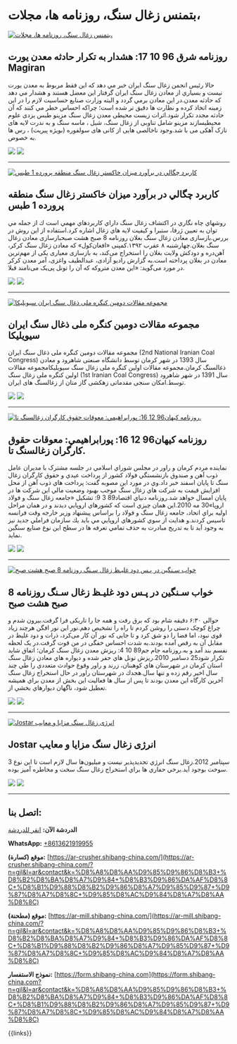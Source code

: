 # بتمنس زغال سنگ، روزنامه ها، مجلات،

<a href="https://swt.shibang-china.com/?n=gjl&l=ar&img&k=%D8%A8%D8%AA%D9%85%D9%86%D8%B3+%D8%B2%D8%BA%D8%A7%D9%84+%D8%B3%D9%86%DA%AF%D8%8C+%D8%B1%D9%88%D8%B2%D9%86%D8%A7%D9%85%D9%87+%D9%87%D8%A7%D8%8C+%D9%85%D8%AC%D9%84%D8%A7%D8%AA%D8%8C" target="_blank">![بتمنس زغال سنگ، روزنامه ها، مجلات،](http://static.shibang-china.com/all-800x300/39.jpg)</a>

## روزنامه شرق 96 10 17: هشدار به تكرار حادثه معدن يورت Magiran
حالا رئيس انجمن زغال سنگ ايران خبر مي دهد که اين فقط مربوط به معدن يورت نيست و بسياري از معادن زغال سنگ ايران گرفتار اين معضل هستند و هشدار مي دهد که حادثه معدن.در اين معادن برمي گردد و البته وزارت صنايع حساسيت لازم را در اين زمينه اتخاذ کرده و نظارت ها دقيق تر شده است؛ چراکه احساس خطر مي کنند که آن حادثه مجدد تکرار شود.اثرات زیست محیطی معدن زغال سنگ مزینو طبس یزدی علوم محیطیسازند مزینو شامل تناوبی از زغال سنگ، شیل ، ماسه سنگ و به ندرت لایه های نازک آهکی می با شد.وجود ناخالصی هایی از کانی های سولفوره (بویژه پیریت) ، رس ها به خصوص.


<a href="https://whatsapp.shibangsoft.com/WhatsApp.php" target="_blank" title="WhatsApp">![](http://static.shibang-china.com/icon/whatsapp.png)</a> <a href="https://swt.shibang-china.com/?n=gjl&l=ar&icon&k=%D8%A8%D8%AA%D9%85%D9%86%D8%B3+%D8%B2%D8%BA%D8%A7%D9%84+%D8%B3%D9%86%DA%AF%D8%8C+%D8%B1%D9%88%D8%B2%D9%86%D8%A7%D9%85%D9%87+%D9%87%D8%A7%D8%8C+%D9%85%D8%AC%D9%84%D8%A7%D8%AA%D8%8C" target="_blank">![](http://static.shibang-china.com/icon/chat-ar.png)</a>

---

<a href="https://swt.shibang-china.com/?n=gjl&l=ar&img&k=%D8%A8%D8%AA%D9%85%D9%86%D8%B3+%D8%B2%D8%BA%D8%A7%D9%84+%D8%B3%D9%86%DA%AF%D8%8C+%D8%B1%D9%88%D8%B2%D9%86%D8%A7%D9%85%D9%87+%D9%87%D8%A7%D8%8C+%D9%85%D8%AC%D9%84%D8%A7%D8%AA%D8%8C" target="_blank">![كاربرد چگالي در برآورد ميزان خاكستر زغال سنگ منطقه پرورده 1 طبس](http://static.shibang-china.com/all-800x300/1304.jpg)</a>

## كاربرد چگالي در برآورد ميزان خاكستر زغال سنگ منطقه پرورده 1 طبس
روشهاي چاه نگاري در اكتشاف زغال سنگ داراي كاربردهاي مهمي است ك از جمله مي توان به تعيين ژرفا، ستبرا و كيفيت لايه هاي زغال اشاره كرد.استفاده از اين روش در بررس.بازسازی معادن زغال سنگ بغلان روزنامه 8 صبح هشت صبحبازسازی معادن زغال سنگ بغلان.چهارشنبه ۸ عقرب ۱۳۹۲.کمپنی «افغان‌کول» که معادن زغال سنگ کرکر، آهن‌دره و دودکش ولایت بغلان را استخراج می‌کند، به بازسازی معیاری یکی از مهم‌ترین معادن در بغلان پرداخته است.به گزارش رادیو آزادی، عبدالطیف واغزی، آمر معدن کرکر در مورد می‌گوید: «این معدن متروکه که آن را تونل پی‌یک می‌نامند قبلا.


<a href="https://whatsapp.shibangsoft.com/WhatsApp.php" target="_blank" title="WhatsApp">![](http://static.shibang-china.com/icon/whatsapp.png)</a> <a href="https://swt.shibang-china.com/?n=gjl&l=ar&icon&k=%D8%A8%D8%AA%D9%85%D9%86%D8%B3+%D8%B2%D8%BA%D8%A7%D9%84+%D8%B3%D9%86%DA%AF%D8%8C+%D8%B1%D9%88%D8%B2%D9%86%D8%A7%D9%85%D9%87+%D9%87%D8%A7%D8%8C+%D9%85%D8%AC%D9%84%D8%A7%D8%AA%D8%8C" target="_blank">![](http://static.shibang-china.com/icon/chat-ar.png)</a>

---

<a href="https://swt.shibang-china.com/?n=gjl&l=ar&img&k=%D8%A8%D8%AA%D9%85%D9%86%D8%B3+%D8%B2%D8%BA%D8%A7%D9%84+%D8%B3%D9%86%DA%AF%D8%8C+%D8%B1%D9%88%D8%B2%D9%86%D8%A7%D9%85%D9%87+%D9%87%D8%A7%D8%8C+%D9%85%D8%AC%D9%84%D8%A7%D8%AA%D8%8C" target="_blank">![مجموعه مقالات دومین کنگره ملی ذغال سنگ ایران سیویلیکا](http://static.shibang-china.com/all-800x300/531.jpg)</a>

## مجموعه مقالات دومین کنگره ملی ذغال سنگ ایران سیویلیکا
مجموعه مقالات دومین کنگره ملی ذغال سنگ ایران (2nd National Iranian Coal Congress) سال 1393 در شهر کرمان توسط دانشگاه صنعتی شاهرود و معادن ذغالسنگ کرمان.مجموعه مقالات اولین کنگره ملی زغال سنگ سیویلیکامجموعه مقالات اولین کنگره ملی زغال سنگ (1st Iranian Coal Congress) سال 1391 در شهر شاهرود توسط.امکان سنجی مقدماتی زهکشی گاز متان از زغالسنگ های ایران.


<a href="https://whatsapp.shibangsoft.com/WhatsApp.php" target="_blank" title="WhatsApp">![](http://static.shibang-china.com/icon/whatsapp.png)</a> <a href="https://swt.shibang-china.com/?n=gjl&l=ar&icon&k=%D8%A8%D8%AA%D9%85%D9%86%D8%B3+%D8%B2%D8%BA%D8%A7%D9%84+%D8%B3%D9%86%DA%AF%D8%8C+%D8%B1%D9%88%D8%B2%D9%86%D8%A7%D9%85%D9%87+%D9%87%D8%A7%D8%8C+%D9%85%D8%AC%D9%84%D8%A7%D8%AA%D8%8C" target="_blank">![](http://static.shibang-china.com/icon/chat-ar.png)</a>

---

<a href="https://swt.shibang-china.com/?n=gjl&l=ar&img&k=%D8%A8%D8%AA%D9%85%D9%86%D8%B3+%D8%B2%D8%BA%D8%A7%D9%84+%D8%B3%D9%86%DA%AF%D8%8C+%D8%B1%D9%88%D8%B2%D9%86%D8%A7%D9%85%D9%87+%D9%87%D8%A7%D8%8C+%D9%85%D8%AC%D9%84%D8%A7%D8%AA%D8%8C" target="_blank">![روزنامه كيهان96 12 16: پورابراهيمي: معوقات حقوق كارگران زغالسنگ تا.](http://static.shibang-china.com/all-800x300/1032.jpg)</a>

## روزنامه كيهان96 12 16: پورابراهيمي: معوقات حقوق كارگران زغالسنگ تا.
نماينده مردم کرمان و راور در مجلس شوراي اسلامي در جلسه مشترک با مديران عامل ذوب آهن و صندوق بازنشستگي فولاد کشور از پرداخت عيدي و حقوق کارگران زغال سنگ تا پايان اسفند خبر داد.وي در مورد اين مصوبه گفت: پرداخت هاي ذوب آهن از محل افزايش قيمت به شرکت هاي زغال سنگ موجب بهبود وضعيت مالي اين شرکت ها در پايان امسال خواهد شد.روزنامه دنياي اقتصاد89 3 9: تشكيل «جامعه زغال سنگ و فولاد اروپا»30 مه 2010.اين همان چيزي است كه كشورهاي اروپايي ديدند و در همان مراحل اوليه براي اتحاد، جامعه زغال سنگ و فولاد را براساس پيشنهاد وزير خارجه وقت فرانسه تاسيس كردند.و هدايت از سوي كشورهاي اروپايي مي بايد يك سازمان فراملي جديد نيز به وجود آيد تا به تدريج مبادرت به حذف تمامي تعرفه ها در سطح اين نوع صنايع سنگين نمايد.


<a href="https://whatsapp.shibangsoft.com/WhatsApp.php" target="_blank" title="WhatsApp">![](http://static.shibang-china.com/icon/whatsapp.png)</a> <a href="https://swt.shibang-china.com/?n=gjl&l=ar&icon&k=%D8%A8%D8%AA%D9%85%D9%86%D8%B3+%D8%B2%D8%BA%D8%A7%D9%84+%D8%B3%D9%86%DA%AF%D8%8C+%D8%B1%D9%88%D8%B2%D9%86%D8%A7%D9%85%D9%87+%D9%87%D8%A7%D8%8C+%D9%85%D8%AC%D9%84%D8%A7%D8%AA%D8%8C" target="_blank">![](http://static.shibang-china.com/icon/chat-ar.png)</a>

---

<a href="https://swt.shibang-china.com/?n=gjl&l=ar&img&k=%D8%A8%D8%AA%D9%85%D9%86%D8%B3+%D8%B2%D8%BA%D8%A7%D9%84+%D8%B3%D9%86%DA%AF%D8%8C+%D8%B1%D9%88%D8%B2%D9%86%D8%A7%D9%85%D9%87+%D9%87%D8%A7%D8%8C+%D9%85%D8%AC%D9%84%D8%A7%D8%AA%D8%8C" target="_blank">![خواب سـنگین در پـس دود غلیـظ زغال سـنگ روزنامه 8 صبح هشت صبح](http://static.shibang-china.com/all-800x300/1037.jpg)</a>

## خواب سـنگین در پـس دود غلیـظ زغال سـنگ روزنامه 8 صبح هشت صبح
حوالی ۶:۳۰ دقیقه شام بود که برق رفت و همه جا را تاریکی فرا گرفت.بیرون شدم و چراغ کوچک دستی را روشن کردم تا راه را تشخیص دهم.نور این نور افگن هرچند زیاد قوی نبود، اما فضا را دو شق کرد و تا جایی که نور آن کار می‌کرد، ذرات و دود غلیظ در مقابل آن به رقص آمده بودند.به شدت احساس خفگی در من قوت گرفت.در یک لحظه نفسم بند آمد و به.روزنامه جام جم89 10 4: ريزش معدن زغال سنگ كرمان؛ اتفاق شايد تكرار شود25 دسامبر 2010.ريزش تونل هاي حفر شده و ديواره هاي معادن زغال سنگ استان كرمان در شهرستان هاي كوهبنان، زرند و راور وقوع حوادث متعددي را طي چند سال اخير رقم زده و تنها سال.هجدك در شهرستان راور در حال استخراج زغال سنگ آخرين كارگاه اين معدن بودند تا پس از سال ها فعاليت اين بخش از معدن براي هميشه تعطيل شود، ناگهان ديوارهاي بخشي از.


<a href="https://whatsapp.shibangsoft.com/WhatsApp.php" target="_blank" title="WhatsApp">![](http://static.shibang-china.com/icon/whatsapp.png)</a> <a href="https://swt.shibang-china.com/?n=gjl&l=ar&icon&k=%D8%A8%D8%AA%D9%85%D9%86%D8%B3+%D8%B2%D8%BA%D8%A7%D9%84+%D8%B3%D9%86%DA%AF%D8%8C+%D8%B1%D9%88%D8%B2%D9%86%D8%A7%D9%85%D9%87+%D9%87%D8%A7%D8%8C+%D9%85%D8%AC%D9%84%D8%A7%D8%AA%D8%8C" target="_blank">![](http://static.shibang-china.com/icon/chat-ar.png)</a>

---

<a href="https://swt.shibang-china.com/?n=gjl&l=ar&img&k=%D8%A8%D8%AA%D9%85%D9%86%D8%B3+%D8%B2%D8%BA%D8%A7%D9%84+%D8%B3%D9%86%DA%AF%D8%8C+%D8%B1%D9%88%D8%B2%D9%86%D8%A7%D9%85%D9%87+%D9%87%D8%A7%D8%8C+%D9%85%D8%AC%D9%84%D8%A7%D8%AA%D8%8C" target="_blank">![Jostar انرژی زغال سنگ مزایا و معایب](http://static.shibang-china.com/all-800x300/970.jpg)</a>

## Jostar انرژی زغال سنگ مزایا و معایب
3 سپتامبر 2012.زغال سنگ انرژي تجديدپذير نيست و ميليون‌‌ها سال لازم است تا اين نوع سوخت بوجود آيد.برخي حفاري ها براي استخراج زغال سنگ سخت و مخاطره آميز بوده.

<a href="https://whatsapp.shibangsoft.com/WhatsApp.php" target="_blank" title="WhatsApp">![](http://static.shibang-china.com/icon/whatsapp.png)</a> <a href="https://swt.shibang-china.com/?n=gjl&l=ar&icon&k=%D8%A8%D8%AA%D9%85%D9%86%D8%B3+%D8%B2%D8%BA%D8%A7%D9%84+%D8%B3%D9%86%DA%AF%D8%8C+%D8%B1%D9%88%D8%B2%D9%86%D8%A7%D9%85%D9%87+%D9%87%D8%A7%D8%8C+%D9%85%D8%AC%D9%84%D8%A7%D8%AA%D8%8C" target="_blank">![](http://static.shibang-china.com/icon/chat-ar.png)</a>

---
## اتصل بنا:

**الدردشة الآن:** [انقر للدردشة](https://swt.shibang-china.com?n=gjl&l=ar&contact&k=%D8%A8%D8%AA%D9%85%D9%86%D8%B3+%D8%B2%D8%BA%D8%A7%D9%84+%D8%B3%D9%86%DA%AF%D8%8C+%D8%B1%D9%88%D8%B2%D9%86%D8%A7%D9%85%D9%87+%D9%87%D8%A7%D8%8C+%D9%85%D8%AC%D9%84%D8%A7%D8%AA%D8%8C)

**WhatsApp:**  [+8613621919955](https://whatsapp.shibangsoft.com/WhatsApp.php)

**موقع (كسارة):** [https://ar-crusher.shibang-china.com/](https://ar-crusher.shibang-china.com/?n=gjl&l=ar&contact&k=%D8%A8%D8%AA%D9%85%D9%86%D8%B3+%D8%B2%D8%BA%D8%A7%D9%84+%D8%B3%D9%86%DA%AF%D8%8C+%D8%B1%D9%88%D8%B2%D9%86%D8%A7%D9%85%D9%87+%D9%87%D8%A7%D8%8C+%D9%85%D8%AC%D9%84%D8%A7%D8%AA%D8%8C)

**موقع (مطحنة):** [https://ar-mill.shibang-china.com/](https://ar-mill.shibang-china.com/?n=gjl&l=ar&contact&k=%D8%A8%D8%AA%D9%85%D9%86%D8%B3+%D8%B2%D8%BA%D8%A7%D9%84+%D8%B3%D9%86%DA%AF%D8%8C+%D8%B1%D9%88%D8%B2%D9%86%D8%A7%D9%85%D9%87+%D9%87%D8%A7%D8%8C+%D9%85%D8%AC%D9%84%D8%A7%D8%AA%D8%8C)

**نموذج الاستفسار:** [https://form.shibang-china.com](https://form.shibang-china.com?n=gjl&l=ar&contact&k=%D8%A8%D8%AA%D9%85%D9%86%D8%B3+%D8%B2%D8%BA%D8%A7%D9%84+%D8%B3%D9%86%DA%AF%D8%8C+%D8%B1%D9%88%D8%B2%D9%86%D8%A7%D9%85%D9%87+%D9%87%D8%A7%D8%8C+%D9%85%D8%AC%D9%84%D8%A7%D8%AA%D8%8C)

{{links}}